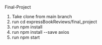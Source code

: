 Final-Project

1. Take clone from main branch
2. run cd expressBookReviews/final_project
3. run npm install
4. run npm install --save axios
5. run npm start
